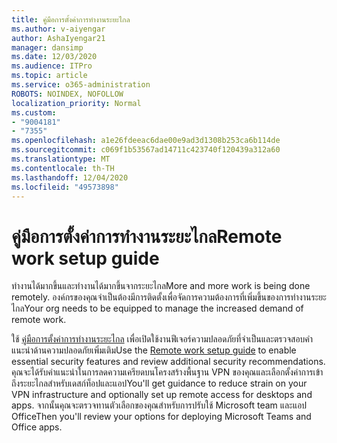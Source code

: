```yaml
---
title: คู่มือการตั้งค่าการทำงานระยะไกล
ms.author: v-aiyengar
author: AshaIyengar21
manager: dansimp
ms.date: 12/03/2020
ms.audience: ITPro
ms.topic: article
ms.service: o365-administration
ROBOTS: NOINDEX, NOFOLLOW
localization_priority: Normal
ms.custom:
- "9004181"
- "7355"
ms.openlocfilehash: a1e26fdeeac6dae00e9ad3d1308b253ca6b114de
ms.sourcegitcommit: c069f1b53567ad14711c423740f120439a312a60
ms.translationtype: MT
ms.contentlocale: th-TH
ms.lasthandoff: 12/04/2020
ms.locfileid: "49573898"
---
```

# <a name="remote-work-setup-guide"></a><span data-ttu-id="6bbe6-102">คู่มือการตั้งค่าการทำงานระยะไกล</span><span class="sxs-lookup"><span data-stu-id="6bbe6-102">Remote work setup guide</span></span>

<span data-ttu-id="6bbe6-103">ทำงานได้มากขึ้นและทำงานได้มากขึ้นจากระยะไกล</span><span class="sxs-lookup"><span data-stu-id="6bbe6-103">More and more work is being done remotely.</span></span> <span data-ttu-id="6bbe6-104">องค์กรของคุณจำเป็นต้องมีการติดตั้งเพื่อจัดการความต้องการที่เพิ่มขึ้นของการทำงานระยะไกล</span><span class="sxs-lookup"><span data-stu-id="6bbe6-104">Your org needs to be equipped to manage the increased demand of remote work.</span></span>

<span data-ttu-id="6bbe6-105">ใช้ [คู่มือการตั้งค่าการทำงานระยะไกล](https://go.microsoft.com/fwlink/?linkid=2142062) เพื่อเปิดใช้งานฟีเจอร์ความปลอดภัยที่จำเป็นและตรวจสอบคำแนะนำด้านความปลอดภัยเพิ่มเติม</span><span class="sxs-lookup"><span data-stu-id="6bbe6-105">Use the [Remote work setup guide](https://go.microsoft.com/fwlink/?linkid=2142062) to enable essential security features and review additional security recommendations.</span></span> <span data-ttu-id="6bbe6-106">คุณจะได้รับคำแนะนำในการลดความเครียดบนโครงสร้างพื้นฐาน VPN ของคุณและเลือกตั้งค่าการเข้าถึงระยะไกลสำหรับเดสก์ท็อปและแอป</span><span class="sxs-lookup"><span data-stu-id="6bbe6-106">You'll get guidance to reduce strain on your VPN infrastructure and optionally set up remote access for desktops and apps.</span></span> <span data-ttu-id="6bbe6-107">จากนั้นคุณจะตรวจทานตัวเลือกของคุณสำหรับการปรับใช้ Microsoft team และแอป Office</span><span class="sxs-lookup"><span data-stu-id="6bbe6-107">Then you'll review your options for deploying ‎Microsoft Teams‎ and ‎Office‎ apps.</span></span>
